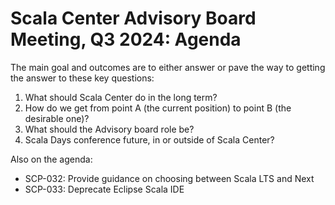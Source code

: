 # Scala Center Advisory Board Meeting, Q3 2024: Agenda

The main goal and outcomes are to either answer or pave the way to getting the answer to
these key questions:

1. What should Scala Center do in the long term?
2. How do we get from point A (the current position) to point B (the desirable one)?
3. What should the Advisory board role be?
4. Scala Days conference future, in or outside of Scala Center?

Also on the agenda:

* SCP-032: Provide guidance on choosing between Scala LTS and Next
* SCP-033: Deprecate Eclipse Scala IDE
